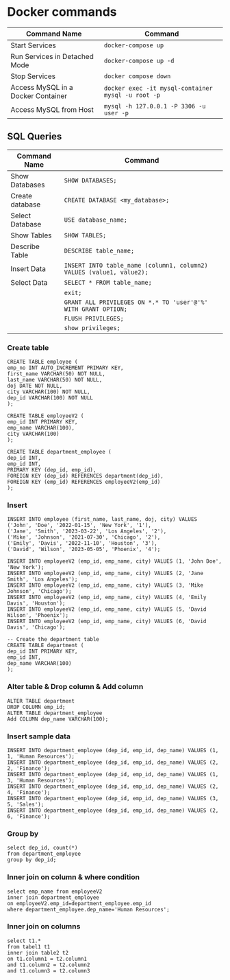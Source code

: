 # Docker commands
| Command Name                       | Command                                            |
|------------------------------------|----------------------------------------------------|
| Start Services                     | `docker-compose up`                                |
| Run Services in Detached Mode      | `docker-compose up -d  `                           |
| Stop Services                      | `docker compose down   `                           |
| Access MySQL in a Docker Container | `docker exec -it mysql-container mysql -u root -p` |
| Access MySQL from Host             | `mysql -h 127.0.0.1 -P 3306 -u user -p`            |
## SQL Queries
| Command Name    | Command                                                              |
|-----------------|----------------------------------------------------------------------|
| Show Databases  | `SHOW DATABASES;`                                                    |
| Create database | `CREATE DATABASE <my_database>;`                                     |
| Select Database | `USE database_name;`                                                 |
| Show Tables     | `SHOW TABLES;`                                                       |
| Describe Table  | `DESCRIBE table_name;`                                               |
| Insert Data     | `INSERT INTO table_name (column1, column2) VALUES (value1, value2);` |
| Select Data     | `SELECT * FROM table_name;`                                          |
|                 | `exit;`                                                              |
|                 | `GRANT ALL PRIVILEGES ON *.* TO 'user'@'%' WITH GRANT OPTION;`       |
|                 | `FLUSH PRIVILEGES;`                                                  |
|                 | `show privileges;`                                                   |
### Create table
    CREATE TABLE employee (
    emp_no INT AUTO_INCREMENT PRIMARY KEY,
    first_name VARCHAR(50) NOT NULL,
    last_name VARCHAR(50) NOT NULL,
    doj DATE NOT NULL,
    city VARCHAR(100) NOT NULL,
    dep_id VARCHAR(100) NOT NULL
    );

    CREATE TABLE employeeV2 (
    emp_id INT PRIMARY KEY,
    emp_name VARCHAR(100),
    city VARCHAR(100)
    );

    CREATE TABLE department_employee (
    dep_id INT,
    emp_id INT,
    PRIMARY KEY (dep_id, emp_id),
    FOREIGN KEY (dep_id) REFERENCES department(dep_id),
    FOREIGN KEY (emp_id) REFERENCES employeeV2(emp_id)
    );

### Insert
    INSERT INTO employee (first_name, last_name, doj, city) VALUES
    ('John', 'Doe', '2022-01-15', 'New York', '1'),
    ('Jane', 'Smith', '2023-03-22', 'Los Angeles', '2'),
    ('Mike', 'Johnson', '2021-07-30', 'Chicago', '2'),
    ('Emily', 'Davis', '2022-11-10', 'Houston', '3'),
    ('David', 'Wilson', '2023-05-05', 'Phoenix', '4');

    INSERT INTO employeeV2 (emp_id, emp_name, city) VALUES (1, 'John Doe', 'New York');
    INSERT INTO employeeV2 (emp_id, emp_name, city) VALUES (2, 'Jane Smith', 'Los Angeles');
    INSERT INTO employeeV2 (emp_id, emp_name, city) VALUES (3, 'Mike Johnson', 'Chicago');
    INSERT INTO employeeV2 (emp_id, emp_name, city) VALUES (4, 'Emily Davis', 'Houston');
    INSERT INTO employeeV2 (emp_id, emp_name, city) VALUES (5, 'David Wilson', 'Phoenix');
    INSERT INTO employeeV2 (emp_id, emp_name, city) VALUES (6, 'David Davis', 'Chicago');

    -- Create the department table
    CREATE TABLE department (
    dep_id INT PRIMARY KEY,
    emp_id INT,
    dep_name VARCHAR(100)
    );


### Alter table & Drop column & Add column
    ALTER TABLE department
    DROP COLUMN emp_id;
    ALTER TABLE department_employee
    Add COLUMN dep_name VARCHAR(100);

### Insert sample data
    INSERT INTO department_employee (dep_id, emp_id, dep_name) VALUES (1, 1, 'Human Resources');
    INSERT INTO department_employee (dep_id, emp_id, dep_name) VALUES (2, 2, 'Finance');
    INSERT INTO department_employee (dep_id, emp_id, dep_name) VALUES (1, 3, 'Human Resources');
    INSERT INTO department_employee (dep_id, emp_id, dep_name) VALUES (2, 4, 'Finance');
    INSERT INTO department_employee (dep_id, emp_id, dep_name) VALUES (3, 5, 'Sales');
    INSERT INTO department_employee (dep_id, emp_id, dep_name) VALUES (2, 6, 'Finance');
### Group by
    select dep_id, count(*)
    from department_employee
    group by dep_id;
### Inner join on column & where condition
    select emp_name from employeeV2
    inner join department_employee
    on employeeV2.emp_id=department_employee.emp_id
    where department_employee.dep_name='Human Resources';
### Inner join on columns
    select t1.*
    from tabel1 t1
    inner join table2 t2
    on t1.column1 = t2.column1
    and t1.column2 = t2.column2
    and t1.column3 = t2.column3